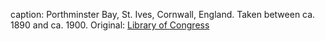 caption: Porthminster Bay, St. Ives, Cornwall, England. Taken between ca. 1890 and ca. 1900. Original: [Library of Congress](http://www.loc.gov/pictures/item/2002696617/)
